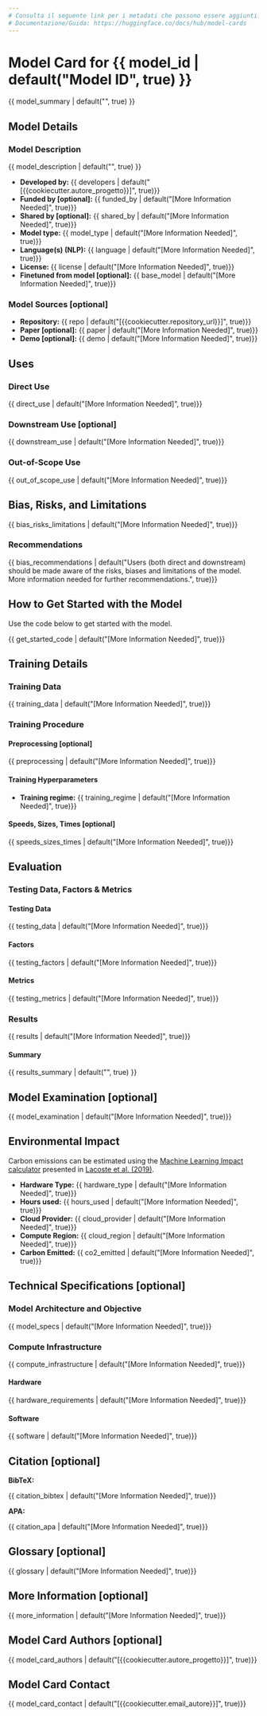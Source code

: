 ```yaml
---
# Consulta il seguente link per i metadati che possono essere aggiunti: https://github.com/huggingface/hub-docs/blob/main/modelcard.md?plain=1
# Documentazione/Guida: https://huggingface.co/docs/hub/model-cards
---
```


# Model Card for {{ model_id | default("Model ID", true) }}

<!-- Fornisci un breve riassunto di cosa è/cosa fa il modello. -->

{{ model_summary | default("", true) }}

## Model Details

### Model Description

<!-- Fornisci un riassunti più lungo di cosa è/cosa fa il modello. -->

{{ model_description | default("", true) }}

- **Developed by:** {{ developers | default("[{{cookiecutter.autore_progetto}}]", true)}}
- **Funded by [optional]:** {{ funded_by | default("[More Information Needed]", true)}}
- **Shared by [optional]:** {{ shared_by | default("[More Information Needed]", true)}}
- **Model type:** {{ model_type | default("[More Information Needed]", true)}}
- **Language(s) (NLP):** {{ language | default("[More Information Needed]", true)}}
- **License:** {{ license | default("[More Information Needed]", true)}}
- **Finetuned from model [optional]:** {{ base_model | default("[More Information Needed]", true)}}

### Model Sources [optional]

<!-- Sezione contenente i link basilari per il modello. -->

- **Repository:** {{ repo | default("[{{cookiecutter.repository_url}}]", true)}}
- **Paper [optional]:** {{ paper | default("[More Information Needed]", true)}}
- **Demo [optional]:** {{ demo | default("[More Information Needed]", true)}}

## Uses

<!-- Questa sezione è dedicata alle domande su come si utilizza il modello, includendo gli utenti che lo utilizzeranno e quelli che sono interessati ad esso. -->

### Direct Use

<!-- Questa sezione riguarda l'utilizzo del modello senza fine-tuning o senza integrazioni in un ecosystem/app più grande. -->

{{ direct_use | default("[More Information Needed]", true)}}

### Downstream Use [optional]

<!-- Questa sezione riguarda l'utilizzo del modello quando è fine-tuning per un task, o quando è integrato in un ecosystem/app più grande. -->

{{ downstream_use | default("[More Information Needed]", true)}}

### Out-of-Scope Use

<!-- Questa sezione affronta l'uso improprio, dannoso e gli usi per i quali il modello non funzionerà bene.  -->

{{ out_of_scope_use | default("[More Information Needed]", true)}}

## Bias, Risks, and Limitations

<!-- Questa sezione è destinata alle limitazioni tecniche e a quelle socio-tecniche. -->

{{ bias_risks_limitations | default("[More Information Needed]", true)}}

### Recommendations

<!-- Questa sezione ha lo scopo di fornire raccomandazioni riguardanti il bias, il rischio e le limitazioni tecniche. -->

{{ bias_recommendations | default("Users (both direct and downstream) should be made aware of the risks, biases and limitations of the model. More information needed for further recommendations.", true)}}

## How to Get Started with the Model

Use the code below to get started with the model.

{{ get_started_code | default("[More Information Needed]", true)}}

## Training Details

### Training Data

<!-- Questa sezione è collegata al dataset card. Descrivere in breve in cosa consistono i dati di addestramento, fornire una documentazione relativa alla fase di pre-processing dei dati o di un ulteriore filtraggio dati. -->

{{ training_data | default("[More Information Needed]", true)}}

### Training Procedure

<!-- Questa sezione è dedicata alle specifiche tecniche. -->

#### Preprocessing [optional]

{{ preprocessing | default("[More Information Needed]", true)}}


#### Training Hyperparameters

- **Training regime:** {{ training_regime | default("[More Information Needed]", true)}} <!--fp32, fp16 mixed precision, bf16 mixed precision, bf16 non-mixed precision, fp16 non-mixed precision, fp8 mixed precision -->

#### Speeds, Sizes, Times [optional]

<!-- Questa sezione contiene le informazioni sulle capacità, tempo di inizio/fine, le dimensioni del checkpoint (se rilevanti), etc. -->

{{ speeds_sizes_times | default("[More Information Needed]", true)}}

## Evaluation

<!-- Questa sezione descrive i protocolli di valutazione e fornisce i risultati. -->

### Testing Data, Factors & Metrics

#### Testing Data

<!-- Questa sezione dovrebbe essere collegata a una Scheda dei Dati se possibile. -->

{{ testing_data | default("[More Information Needed]", true)}}

#### Factors

<!-- Questa sezione contiene gli elementi per cui la valutazione viene scomposta, ad esempio, sottoinsiemi di popolazioni o domini -->

{{ testing_factors | default("[More Information Needed]", true)}}

#### Metrics

<!-- Questa sezione contiene le metriche di valutazione utilizzate, idealmente con una descrizione del perché vengono utilizzate -->

{{ testing_metrics | default("[More Information Needed]", true)}}

### Results

{{ results | default("[More Information Needed]", true)}}

#### Summary

{{ results_summary | default("", true) }}

## Model Examination [optional]

<!-- In questa sezione vanno inseriti i lavori sull'interpretabilità rilevanti per il modello. -->

{{ model_examination | default("[More Information Needed]", true)}}

## Environmental Impact

<!-- In questa sezione vanno inserite le emissioni totali (in grammi di CO2eq) e considerazioni aggiuntive, come il consumo di elettricità. Modifica il testo riportato in seguito a seconda delle necessità. -->

Carbon emissions can be estimated using the [Machine Learning Impact calculator](https://mlco2.github.io/impact#compute) presented in [Lacoste et al. (2019)](https://arxiv.org/abs/1910.09700).

- **Hardware Type:** {{ hardware_type | default("[More Information Needed]", true)}}
- **Hours used:** {{ hours_used | default("[More Information Needed]", true)}}
- **Cloud Provider:** {{ cloud_provider | default("[More Information Needed]", true)}}
- **Compute Region:** {{ cloud_region | default("[More Information Needed]", true)}}
- **Carbon Emitted:** {{ co2_emitted | default("[More Information Needed]", true)}}

## Technical Specifications [optional]

### Model Architecture and Objective

{{ model_specs | default("[More Information Needed]", true)}}

### Compute Infrastructure

{{ compute_infrastructure | default("[More Information Needed]", true)}}

#### Hardware

{{ hardware_requirements | default("[More Information Needed]", true)}}

#### Software

{{ software | default("[More Information Needed]", true)}}

## Citation [optional]

<!-- In questa sezione vanno inseriti gli articoli o dei post di blog che introducono il modello, le informazioni APA e Bibtex. -->

**BibTeX:**

{{ citation_bibtex | default("[More Information Needed]", true)}}

**APA:**

{{ citation_apa | default("[More Information Needed]", true)}}

## Glossary [optional]

<!-- Includere in questa sezione termini e calcoli che possono aiutare i lettori a comprendere il modello o la scheda del modello -->

{{ glossary | default("[More Information Needed]", true)}}

## More Information [optional]

{{ more_information | default("[More Information Needed]", true)}}

## Model Card Authors [optional]

{{ model_card_authors | default("[{{cookiecutter.autore_progetto}}]", true)}}

## Model Card Contact

{{ model_card_contact | default("[{{cookiecutter.email_autore}}]", true)}}
